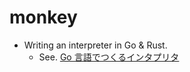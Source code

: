 # monkey

- Writing an interpreter in Go & Rust.
  - See. [Go 言語でつくるインタプリタ](https://www.amazon.co.jp/dp/4873118220)
